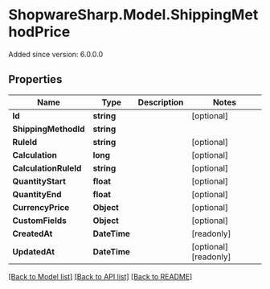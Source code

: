 # ShopwareSharp.Model.ShippingMethodPrice
Added since version: 6.0.0.0

## Properties

Name | Type | Description | Notes
------------ | ------------- | ------------- | -------------
**Id** | **string** |  | [optional] 
**ShippingMethodId** | **string** |  | 
**RuleId** | **string** |  | [optional] 
**Calculation** | **long** |  | [optional] 
**CalculationRuleId** | **string** |  | [optional] 
**QuantityStart** | **float** |  | [optional] 
**QuantityEnd** | **float** |  | [optional] 
**CurrencyPrice** | **Object** |  | [optional] 
**CustomFields** | **Object** |  | [optional] 
**CreatedAt** | **DateTime** |  | [readonly] 
**UpdatedAt** | **DateTime** |  | [optional] [readonly] 

[[Back to Model list]](../README.md#documentation-for-models) [[Back to API list]](../README.md#documentation-for-api-endpoints) [[Back to README]](../README.md)

